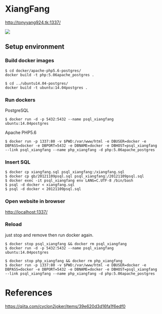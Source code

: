 # XiangFang

http://tonyyang924.tk:1337/

<img src="screenshots/output.gif" />

## Setup environment

### Build docker images

```
$ cd docker/apache-php5.6-postgres/
docker build -t php:5.06apache_postgres .

$ cd ../ubuntu14.04-postgres/
docker build -t ubuntu:14.04postgres .
```
### Run dockers

PostgreSQL
```
$ docker run -d -p 5432:5432 --name psql_xiangfang ubuntu:14.04postgres
```

Apache PHP5.6
```
$ docker run -p 1337:80 -v $PWD:/var/www/html -e DBUSER=docker -e DBPASS=docker -e DBPORT=5432 -e DBNAME=docker -e DBHOST=psql_xiangfang --link psql_xiangfang --name php_xiangfang -d php:5.06apache_postgres
```

### Insert SQL

```
$ docker cp xiangfang.sql psql_xiangfang:/xiangfang.sql
$ docker cp gb/20121109psql.sql psql_xiangfang:/20121109psql.sql
$ docker exec -it psql_xiangfang env LANG=C.UTF-8 /bin/bash
$ psql -d docker < xiangfang.sql
$ psql -d docker < 20121109psql.sql
```

### Open website in browser

[http://localhost:1337/](http://localhost:1337/)

### Reload

just stop and remove then run docker again.

```
$ docker stop psql_xiangfang && docker rm psql_xiangfang
$ docker run -d -p 5432:5432 --name psql_xiangfang ubuntu:14.04postgres

$ docker stop php_xiangfang && docker rm php_xiangfang
$ docker run -p 1337:80 -v $PWD:/var/www/html -e DBUSER=docker -e DBPASS=docker -e DBPORT=5432 -e DBNAME=docker -e DBHOST=psql_xiangfang --link psql_xiangfang --name php_xiangfang -d php:5.06apache_postgres
```

# References
https://qiita.com/cyclon2joker/items/39e620d3d16fa1f6edf0